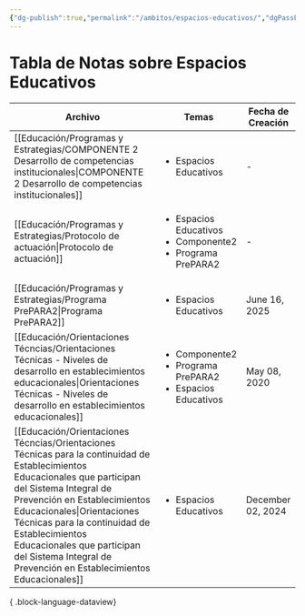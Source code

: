 ```yaml
---
{"dg-publish":true,"permalink":"/ambitos/espacios-educativos/","dgPassFrontmatter":true,"noteIcon":"","updated":"2025-06-27T14:38:39.303-04:00"}
---
```


# Tabla de Notas sobre Espacios Educativos
| Archivo                                                                                                                                                                                                                                                                                                                                                                    | Temas                                                                               | Fecha de Creación |
| -------------------------------------------------------------------------------------------------------------------------------------------------------------------------------------------------------------------------------------------------------------------------------------------------------------------------------------------------------------------------- | ----------------------------------------------------------------------------------- | ----------------- |
| [[Educación/Programas y Estrategias/COMPONENTE 2 Desarrollo de competencias institucionales\|COMPONENTE 2 Desarrollo de competencias institucionales]]                                                                                                                                                                                                                  | <ul><li>Espacios Educativos</li></ul>                                               | \-                |
| [[Educación/Programas y Estrategias/Protocolo de actuación\|Protocolo de actuación]]                                                                                                                                                                                                                                                                                    | <ul><li>Espacios Educativos</li><li>Componente2</li><li>Programa PrePARA2</li></ul> | \-                |
| [[Educación/Programas y Estrategias/Programa PrePARA2\|Programa PrePARA2]]                                                                                                                                                                                                                                                                                              | <ul><li>Espacios Educativos</li></ul>                                               | June 16, 2025     |
| [[Educación/Orientaciones Técncias/Orientaciones Técnicas - Niveles de desarrollo en establecimientos educacionales\|Orientaciones Técnicas - Niveles de desarrollo en establecimientos educacionales]]                                                                                                                                                                 | <ul><li>Componente2</li><li>Programa PrePARA2</li><li>Espacios Educativos</li></ul> | May 08, 2020      |
| [[Educación/Orientaciones Técncias/Orientaciones Técnicas para la continuidad de Establecimientos Educacionales que participan del Sistema Integral de Prevención en Establecimientos Educacionales\|Orientaciones Técnicas para la continuidad de Establecimientos Educacionales que participan del Sistema Integral de Prevención en Establecimientos Educacionales]] | <ul><li>Espacios Educativos</li></ul>                                               | December 02, 2024 |

{ .block-language-dataview}


